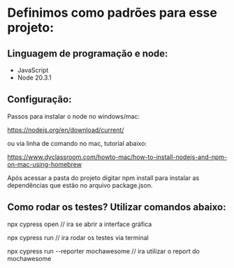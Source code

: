 # Definimos como padrões para esse projeto:

## Linguagem de programação e node: 
 - JavaScript
 - Node 20.3.1


## Configuração:

Passos para instalar o node no windows/mac: 

https://nodejs.org/en/download/current/

ou via linha de comando no mac, tutorial abaixo:

https://www.dyclassroom.com/howto-mac/how-to-install-nodejs-and-npm-on-mac-using-homebrew

Após acessar a pasta do projeto digitar npm install para instalar as dependências que estão no arquivo package.json.

## Como rodar os testes? Utilizar comandos abaixo:

npx cypress open                           // ira se abrir a interface gráfica

npx cypress run                            // ira rodar os testes via terminal

npx cypress run --reporter mochawesome     // ira utilizar o report do mochawesome
